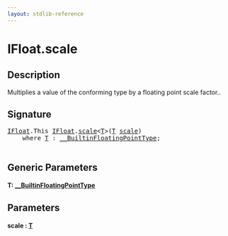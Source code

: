 ```yaml
---
layout: stdlib-reference
---
```


# IFloat\.scale

## Description

Multiplies a value of the conforming type by a floating point scale factor..




## Signature 

<pre>
<a href="../interfaces/ifloat-01/index" class="code_type">IFloat</a>.<span class="code_keyword">This</span> <a href="../interfaces/ifloat-01/index" class="code_type">IFloat</a>.<a href="scale">scale</a>&lt;<a href="scale#typeparam-T" class="code_type">T</a>&gt;(<a href="scale#typeparam-T" class="code_type">T</a> <a href="scale">scale</a>)
    <span class='code_keyword'>where</span> <a href="scale#typeparam-T" class="code_type">T</a> : <a href="../interfaces/0_builtinfloatingpointtype-029hm/index" class="code_type">__BuiltinFloatingPointType</a>;

</pre>

## Generic Parameters

####  <a id="typeparam-T"></a>T: [\_\_BuiltinFloatingPointType](../interfaces/0_builtinfloatingpointtype-029hm/index)

## Parameters

####  <a id="decl-scale"></a>scale  : [T](scale#typeparam-T)

